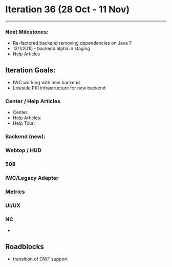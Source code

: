 # Iteration 36 (28 Oct -  11 Nov)

*** 
### Next Milestones:
* Re-factored backend removing dependencies on Java 7
* 12/1/2015 - backend alpha in staging  
* Help Articles

## Iteration Goals:
* IWC working with new backend
* Lowside PKI infrastructure for new backend

### Center / Help Articles
* Center:
* Help Articles:
* Help Tour:
  
### Backend (new):


### Webtop / HUD

### 508

  
### IWC/Legacy Adapter

### Metrics


### UI/UX


### NC
*
  
## Roadblocks
* transition of OWF support